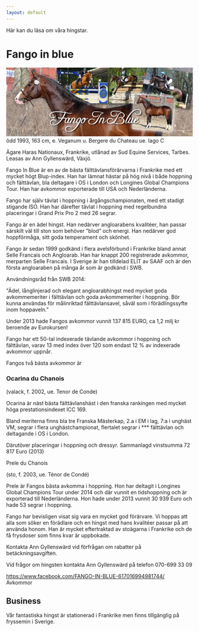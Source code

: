 ```yaml
---
layout: default
---
```


Här kan du läsa om våra hingstar.

# Fango in blue

![Image of Fango](https://github.com/anngyllensward/gyllenswards/blob/master/Fango%20facebook.jpg)
ödd 1993, 163 cm, e. Veganum u. Bergere du Chateau ue. Iago C

Ägare Haras Nationaux, Frankrike, utlånad av Sud Equine Services, Tarbes. Leasas av Ann Gyllenswärd, Växjö. 

Fango In Blue är en av de bästa fälttävlansförärvarna i Frankrike med ett mycket högt Blup-index. Han har lämnat hästar på hög nivå i både hoppning och fälttävlan, bla deltagare i OS i London och Longines Global Champions Tour. Han har avkommor exporterade till USA och Nederländerna. 

Fango har själv tävlat i hoppning i årgångschampionaten, med ett stadigt stigande ISO. Han har därefter tävlat i hoppning med regelbundna placeringar i Grand Prix Pro 2 med 26 segrar.  

Fango är en ädel hingst. Han nedärver angloarabens kvalitéer, han passar särskilt väl till ston som behöver ”blod” och energi. Han nedärver god hoppförmåga, sitt goda temperament och skönhet.  

Fango är sedan 1999 godkänd i flera avelsförbund i Frankrike bland annat Selle Francais och Angloarab. Han har knappt 200 registrerade avkommor, merparten Selle Francais. I Sverige är han tilldelad ELIT av SAAF och är den första angloaraben på många år som är godkänd i SWB. 

Användningsråd från SWB 2014:

"Ädel, långlinjerad och elegant angloarabhingst med mycket goda avkommemeriter i fälttävlan och goda avkommemeriter i hoppning. Bör kunna användas för målinriktad fälttävlansavel, såväl som i förädlingssyfte inom hoppaveln." 

Under 2013 hade Fangos avkommor vunnit 137 815 EURO, ca 1,2 milj kr beroende av Eurokursen!

Fango har ett 50-tal indexerade tävlande avkommor i hoppning och fälttävlan, varav 13 med index över 120 som endast 12 % av indexerade avkommor uppnår. 

Fangos två bästa avkommor är

###                            Ocarina du Chanois

(valack, f. 2002, ue. Tenor de Conde)

Ocarina är näst bästa fälttävlanshäst i den franska rankingen med mycket höga prestationsindexet ICC 169.

Bland meriterna finns bla tre Franska Mästerkap, 2.a i EM i lag, 7:a i unghäst VM, segrar i flera unghästchampionat, flertalet segrar i *** fälttävlan och deltagande i OS i London.

Därutöver placeringar i hoppning och dressyr. Sammanlagd vinstsumma 72 817 Euro (2013) 

Prele du Chanois

(sto, f. 2003, ue. Ténor de Condé)

Prele är Fangos bästa avkomma i hoppning. Hon har deltagit i Longines Global Champions Tour under 2014 och där vunnit en tidshoppning och är exporterad till Nederländerna. Hon hade under 2013 vunnit 30 939 Euro och hade 53 segrar i hoppning.  

Fango har bevisligen visat sig vara en mycket god förärvare. Vi hoppas att alla som söker en förädlare och en hingst med hans kvalitéer passar på att använda honom. Han är mycket eftertraktad av stoägarna i Frankrike och de få frysdoser som finns kvar är uppbokade. 

Kontakta Ann Gyllenswärd vid förfrågan om rabatter på betäckningsavgiften.

Vid frågor om hingsten kontakta Ann Gyllenswärd på telefon 070-699 33 09


https://www.facebook.com/FANGO-IN-BLUE-617016994981744/  
Avkommor 






## Business
Vår fantastiska hingst är stationerad i Frankrike men finns tillgänglig på fryssemin i Sverige.
